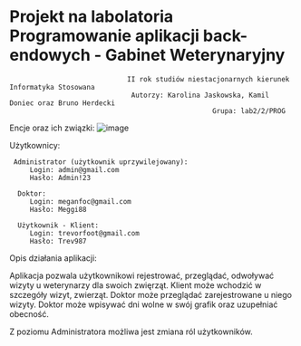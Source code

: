 # Projekt na labolatoria Programowanie aplikacji back-endowych - Gabinet Weterynaryjny
 
                                 II rok studiów niestacjonarnych kierunek Informatyka Stosowana 
                                  Autorzy: Karolina Jaskowska, Kamil Doniec oraz Bruno Herdecki
                                                      Grupa: lab2/2/PROG
                                                          
   Encje oraz ich związki:
   ![image](https://github.com/Kaaari1/VetOffice/assets/91775522/56a15f25-f904-489b-bc3a-247dcccdd45d)

Użytkownicy:
  
     Administrator (użytkownik uprzywilejowany):
         Login: admin@gmail.com
         Hasło: Admin!23
         
      Doktor:
         Login: meganfoc@gmail.com
         Hasło: Meggi88
       
      Użytkownik - Klient:
         Login: trevorfoot@gmail.com
         Hasło: Trev987
         

Opis działania aplikacji:

Aplikacja pozwala użytkownikowi rejestrować, przeglądać, odwoływać wizyty u weterynarzy dla swoich zwięrząt. Klient może wchodzić w szczegóły wizyt, zwierząt. Doktor może przeglądać zarejestrowane u niego wizyty. Doktor może wpisywać dni wolne w swój grafik oraz uzupełniać obecność. 

Z poziomu Administratora możliwa jest zmiana ról użytkowników. 
